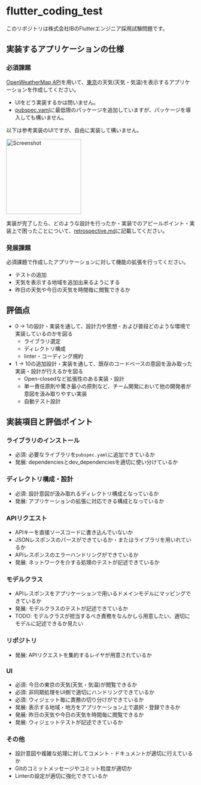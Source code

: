 # flutter_coding_test

このリポジトリは株式会社IBのFlutterエンジニア採用試験問題です。

## 実装するアプリケーションの仕様

### 必須課題

[OpenWeatherMap API](https://openweathermap.org/)を用いて、[東京](https://openweathermap.org/city/1850147)の天気(天気・気温)を表示するアプリケーションを作成してください。
- UIをどう実装するかは問いません。
- [pubspec.yaml](./pubspec.yaml)に最低限のパッケージを追加していますが、パッケージを導入しても構いません。

以下は参考実装のUIですが、自由に実装して構いません。

<img
  width="200"
  src="https://github.com/ib-bo/flutter_coding_test/blob/master/flutter_01.png"
  alt="Screenshot"
/>

実装が完了したら、どのような設計を行ったか・実装でのアピールポイント・実装上で困ったことについて、[retrospective.md](./retrospective.md)に記載してください。

### 発展課題

必須課題で作成したアプリケーションに対して機能の拡張を行ってください。

- テストの追加
- 天気を表示する地域を追加出来るようにする
- 昨日の天気や今日の天気を時間毎に閲覧できるか

## 評価点

- 0 -> 1の設計・実装を通して、設計力や思想・および普段どのような環境で実装しているのかを図る
  - ライブラリ選定
  - ディレクトリ構成
  - linter・コーディング規約
- 1 -> 10の追加設計・実装を通して、既存のコードベースの意図を汲み取った実装・設計が行えるかを図る
  - Open-closedなど拡張性のある実装・設計
  - 単一責任原則や驚き最小の原則など、チーム開発において他の開発者が意図を汲み取りやすい実装
  - 自動テスト設計

## 実装項目と評価ポイント

### ライブラリのインストール

- 必須: 必要なライブラリを`pubspec.yaml`に追加できているか
- 発展: dependenciesとdev_dependenciesを適切に使い分けているか

### ディレクトリ構成・設計

- 必須: 設計意図が汲み取れるディレクトリ構成となっているか
- 発展: アプリケーションの拡張に対応できる構成となっているか

### APIリクエスト

- APIキーを直接ソースコードに書き込んでいないか
- JSONレスポンスのパースができているか・またはライブラリを用いれているか
- APIレスポンスのエラーハンドリングができているか
- 発展: ネットワークを介する処理のテストが記述できているか

### モデルクラス

- APIレスポンスをアプリケーションで用いるドメインモデルにマッピングできているか
- 発展: モデルクラスのテストが記述できているか
- TODO: モデルクラスが担当するべき責務をなんかしら用意したい、適切にモデルに記述できるか見たい

### リポジトリ

- 発展: APIリクエストを集約するレイヤが用意されているか

### UI

- 必須: 今日の東京の天気(天気・気温)が閲覧できるか
- 必須: 非同期処理をUI側で適切にハンドリングできているか
- 必須: ウィジェット毎に責務の切り分けができているか
- 発展: 表示する地域・地方をアプリケーション上で選択・登録できるか
- 発展: 昨日の天気や今日の天気を時間毎に閲覧できるか
- 発展: ウィジェットテストが記述できているか

### その他

- 設計意図や複雑な処理に対してコメント・ドキュメントが適切に行えているか
- Gitのコミットメッセージやコミット粒度が適切か
- Linterの設定が適切に強化できているか
